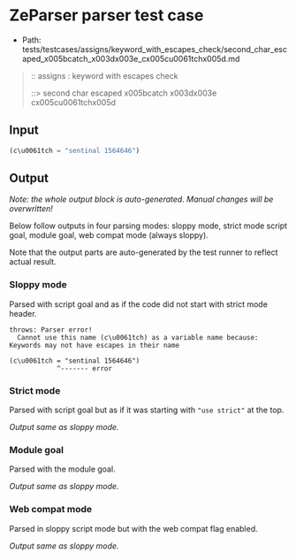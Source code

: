 # ZeParser parser test case

- Path: tests/testcases/assigns/keyword_with_escapes_check/second_char_escaped_x005bcatch_x003dx003e_cx005cu0061tchx005d.md

> :: assigns : keyword with escapes check
>
> ::> second char escaped x005bcatch x003dx003e cx005cu0061tchx005d

## Input

`````js
(c\u0061tch = "sentinal 1564646")
`````

## Output

_Note: the whole output block is auto-generated. Manual changes will be overwritten!_

Below follow outputs in four parsing modes: sloppy mode, strict mode script goal, module goal, web compat mode (always sloppy).

Note that the output parts are auto-generated by the test runner to reflect actual result.

### Sloppy mode

Parsed with script goal and as if the code did not start with strict mode header.

`````
throws: Parser error!
  Cannot use this name (c\u0061tch) as a variable name because: Keywords may not have escapes in their name

(c\u0061tch = "sentinal 1564646")
            ^------- error
`````

### Strict mode

Parsed with script goal but as if it was starting with `"use strict"` at the top.

_Output same as sloppy mode._

### Module goal

Parsed with the module goal.

_Output same as sloppy mode._

### Web compat mode

Parsed in sloppy script mode but with the web compat flag enabled.

_Output same as sloppy mode._
